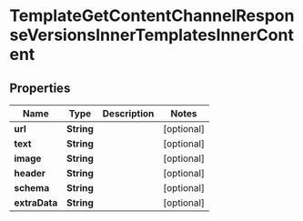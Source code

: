 

# TemplateGetContentChannelResponseVersionsInnerTemplatesInnerContent


## Properties

| Name | Type | Description | Notes |
|------------ | ------------- | ------------- | -------------|
|**url** | **String** |  |  [optional] |
|**text** | **String** |  |  [optional] |
|**image** | **String** |  |  [optional] |
|**header** | **String** |  |  [optional] |
|**schema** | **String** |  |  [optional] |
|**extraData** | **String** |  |  [optional] |



